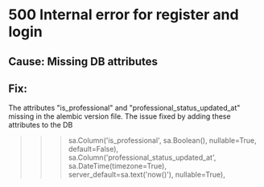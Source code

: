 # 500 Internal error for register and login

## Cause: Missing DB attributes
## Fix:
The attributes "is_professional" and "professional_status_updated_at" missing in the alembic version file. The issue fixed by adding these attributes to the DB
>>>    sa.Column('is_professional', sa.Boolean(), nullable=True, default=False),
    sa.Column('professional_status_updated_at', sa.DateTime(timezone=True), server_default=sa.text('now()'), nullable=True),
